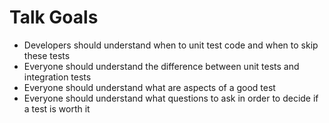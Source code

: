 Talk Goals
==========

 * Developers should understand when to unit test code and when to skip these tests
 * Everyone should understand the difference between unit tests and integration tests
 * Everyone should understand what are aspects of a good test
 * Everyone should understand what questions to ask in order to decide if a test is worth it


